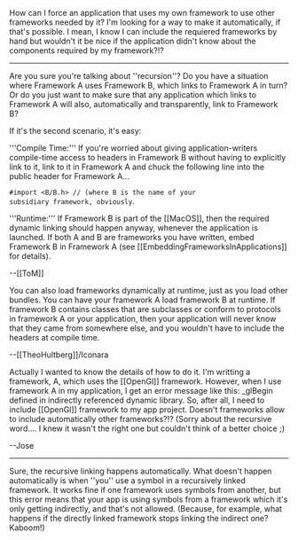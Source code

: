How can I force an application that uses my own framework to use other frameworks needed by it? I'm looking for a way to make it automatically, if that's possible. I mean, I know I can include the requiered frameworks  by hand but wouldn't it be nice if the application didn't know about the components required by my framework?!?

----

Are you sure you're talking about ''recursion''? Do you have a situation where Framework A uses Framework B, which links to Framework A in turn? Or do you just want to make sure that any application which links to Framework A will also, automatically and transparently, link to Framework B?

If it's the second scenario, it's easy:

'''Compile Time:''' If you're worried about giving application-writers compile-time access to headers in Framework B without having to explicitly link to it, link to it in Framework A and chuck the following line into the public header for Framework A...

<code>#import <B/B.h> // (where B is the name of your subsidiary framework, obviously</code>.

'''Runtime:''' If Framework B is part of the [[MacOS]], then the required dynamic linking should happen anyway, whenever the application is launched. If both A and B are frameworks you have written, embed Framework B in Framework A (see [[EmbeddingFrameworksInApplications]] for details).

--[[ToM]]

You can also load frameworks dynamically at runtime, just as you load other bundles. You can have your framework A load framework B at runtime. If framework B contains classes that are subclasses or conform to protocols in framework A or your application, then your application will never know that they came from somewhere else, and you wouldn't have to include the headers at compile time.

--[[TheoHultberg]]/Iconara

Actually I wanted to know the details of how to do it. I'm writting a framework, A, which uses the [[OpenGl]] framework. However, when I use  framework A in my application, I get an error message like this: _glBegin defined in indirectly referenced dynamic library. So, after all, I need to include [[OpenGl]] framework to my app project. Doesn't frameworks allow to include automatically other frameworks?!? (Sorry about the recursive word.... I knew it wasn't the right one but couldn't think of a better choice ;)

--Jose 

----
Sure, the recursive linking happens automatically. What doesn't happen automatically is when ''you'' use a symbol in a recursively linked framework. It works fine if one framework uses symbols from another, but this error means that your app is using symbols from a framework which it's only getting indirectly, and that's not allowed. (Because, for example, what happens if the directly linked framework stops linking the indirect one? Kaboom!)